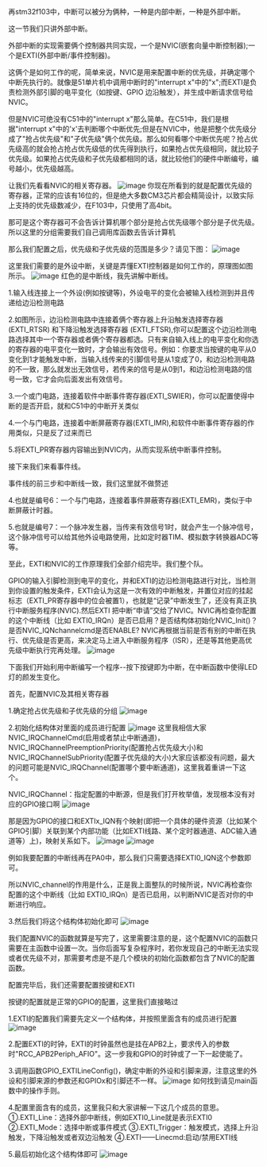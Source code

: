 再stm32f103中，中断可以被分为俩种，一种是内部中断，一种是外部中断。

这一节我们只讲外部中断。

外部中断的实现需要俩个控制器共同实现，一个是NVIC(嵌套向量中断控制器);一个是EXTI(外部中断/事件控制器)。

这俩个是如何工作的呢，简单来说，NVIC是用来配置中断的优先级，并确定哪个中断先执行的。就像是51单片机中调用中断时的"interrupt x"中的"x";而EXTI是负责检测外部引脚的电平变化（如按键、GPIO 边沿触发），并生成中断请求信号给NVIC。

但是NVIC可绝没有C51中的"interrupt x"那么简单。在C51中，我们是根据"interrupt x"中的'x'去判断哪个中断优先;但是在NVIC中，他是把整个优先级分成了"抢占优先级"和"子优先级"俩个优先级。那么如何看哪个中断优先呢？抢占优先级高的就会抢占抢占优先级低的优先得到执行，如果抢占优先级相同，就比较子优先级。如果抢占优先级和子优先级都相同的话，就比较他们的硬件中断编号，编号越小，优先级越高。

让我们先看看NVIC的相关寄存器。
![image](https://github.com/user-attachments/assets/2248c2b6-d642-4fdb-aadc-da50abd4c28f)
你现在所看到的就是配置优先级的寄存器，正常的应该有16位的，但是绝大多数CM3芯片都会精简设计，以致实际上支持的优先级数减少，在F103中，只使用了高4bit。

那可是这个寄存器可不会告诉计算机哪个部分是抢占优先级哪个部分是子优先级。所以这里的分组需要我们自己调用库函数去告诉计算机

那么我们配置之后，优先级和子优先级的范围是多少？请见下图：
![image](https://github.com/user-attachments/assets/82b5ed57-5988-446d-816f-d338e4cdfc9d)


这里我们需要的是外设中断，关键是弄懂EXTI控制器是如何工作的，原理图如图所示。
![image](https://github.com/user-attachments/assets/2ca12bfc-abe3-4ee4-9ca7-9b3723444e02)
红色的是中断线，我先讲解中断线。


1.输入线连接上一个外设(例如按键等)，外设电平的变化会被输入线检测到并且传递给边沿检测电路

2.如图所示，边沿检测电路中连接着俩个寄存器上升沿触发选择寄存器 (EXTI_RTSR) 和下降沿触发选择寄存器 (EXTI_FTSR),你可以配置这个边沿检测电路选择其中一个寄存器或者俩个寄存器都选。只有来自输入线上的电平变化和你选的寄存器的电平变化一致时，才会输出有效信号。例如：你要求当按键的电平从0变化到1才能触发中断，当输入线传来的引脚信号是从1变成了0，和边沿检测电路的不一致，那么就发出无效信号，若传来的信号是从0到1，和边沿检测电路的信号一致，它才会向后面发出有效信号。

3.一个或门电路，连接着软件中断事件寄存器(EXTI_SWIER)，你可以配置使得中断的是否开启，就和C51中的中断开关类似

4.一个与门电路，连接着中断屏蔽寄存器(EXTI_IMR),和软件中断事件寄存器的作用类似，只是反了过来而已

5.将EXTI_PR寄存器内容输出到NVIC内，从而实现系统中断事件控制。

接下来我们来看事件线。

事件线的前三步和中断线一致，我们这里就不做赘述

4.也就是编号6：一个与门电路，连接着事件屏蔽寄存器(EXTI_EMR)，类似于中断屏蔽计时器。

5.也就是编号7：一个脉冲发生器，当传来有效信号1时，就会产生一个脉冲信号，这个脉冲信号可以给其他外设电路使用，比如定时器TIM、模拟数字转换器ADC等等。

至此，EXTI和NVIC的工作原理我们全部介绍完毕。我们整个队。

GPIO的输入引脚检测到电平的变化，并和EXTI的边沿检测电路进行对比，当检测到你设置的触发条件，EXTI会认为这是一次有效的中断触发，并置位对应的挂起标志（EXTI_PR寄存器中的位会被置1），也就是“记录”中断发生了，还没有真正执行中断服务程序(NVIC).然后EXTI 把中断“申请”交给了NVIC。NVIC再检查你配置的这个中断线（比如 EXTI0_IRQn）是否已启用？是否结构体初始化NVIC_Init()？是否NVIC_IQNchannelcmd是否ENABLE? NVIC再根据当前是否有别的中断在执行、优先级是否更高，来决定马上进入中断服务程序（ISR），还是等其他更高优先级中断执行完再处理。
![image](https://github.com/user-attachments/assets/ef1b8579-4398-4b93-aa09-016d1ab699f6)


下面我们开始利用中断编写一个程序--按下按键即为中断，在中断函数中使得LED灯的颜发生变化。

首先，配置NVIC及其相关寄存器

1.确定抢占优先级和子优先级的分组
![image](https://github.com/user-attachments/assets/eed9ed0b-595f-48f4-bb11-04d7eda5f0ea)

2.初始化结构体对里面的成员进行配置
![image](https://github.com/user-attachments/assets/9aaa30cb-3652-4343-8368-9a134bc95ba4)
这里我相信大家NVIC_IRQChannelCmd(启用或者禁止中断通道)，NVIC_IRQChannelPreemptionPriority(配置抢占优先级大小)和NVIC_IRQChannelSubPriority(配置子优先级的大小)大家应该都没有问题，最大的问题可能是NVIC_IRQChannel(配置哪个要中断通道)，这里我着重讲一下这个。

NVIC_IRQChannel：指定配置的中断源，但是我们打开枚举值，发现根本没有对应的GPIO接口啊
![image](https://github.com/user-attachments/assets/af1004fc-ba91-4598-8aee-10dfd2e55bee)

那是因为GPIO的接口和EXTIx_IQN有个映射(即把一个具体的硬件资源（比如某个GPIO引脚）关联到某个内部功能（比如EXTI线路、某个定时器通道、ADC输入通道等）上)，映射关系如下。
![image](https://github.com/user-attachments/assets/c4508888-32d3-417f-8d27-795c5a184b6c)
![image](https://github.com/user-attachments/assets/03326240-4d49-4262-a49c-ac282fbcc769)

例如我要配置的中断线再在PA0中，那么我们只需要选择EXTI0_IQN这个参数即可。

所以NVIC_channel的作用是什么，正是我上面整队的时候所说，NVIC再检查你配置的这个中断线（比如 EXTI0_IRQn）是否已启用，以判断NVIC是否对你的中断进行响应。

3.然后我们将这个结构体初始化即可
![image](https://github.com/user-attachments/assets/d3bff902-6ed2-4ab5-a176-df2917c53b66)


我们配置NVIC的函数就算是写完了，这里需要注意的是，这个配置NVIC的函数只需要在主函数中设置一次。当你后面写复杂程序时，若你发现自己的中断无法实现或者优先级不对，那需要考虑是不是几个模块的初始化函数都包含了NVIC的配置函数。

配置完毕后，我们还需要配置按键和EXTI

按键的配置就是正常的GPIO的配置，这里我们直接略过

1.EXTI的配置我们需要先定义一个结构体，并按照里面含有的成员进行配置
![image](https://github.com/user-attachments/assets/9c6d49be-6ded-4f55-a54e-069e63612758)

2.配置EXTI的时钟，EXTI的时钟虽然也是挂在APB2上，要求传入的参数时"RCC_APB2Periph_AFIO"。这一步我和GPIO的时钟或了一下一起使能了。

3.调用函数GPIO_EXTILineConfig()，确定中断的外设和引脚来源，注意这里的外设和引脚来源的参数还和GPIOx和引脚还不一样。
![image](https://github.com/user-attachments/assets/da265c82-6704-4637-ae25-99fa748037f1)
如何找到请见main函数中的操作手则。

4.配置里面含有的成员，这里我只和大家讲解一下这几个成员的意思。
①.EXTI_Line：选择外部中断线，例如EXTI0_Line就是表示EXTI0
②.EXTI_Mode：选择中断或事件模式
③.EXTI_Trigger：触发模式，选择上升沿触发，下降沿触发或者双边沿触发
④.EXTI——Linecmd:启动/禁用EXTI线

5.最后初始化这个结构体即可
![image](https://github.com/user-attachments/assets/03c5ecf0-096b-4682-91c6-6250de2c87b0)
